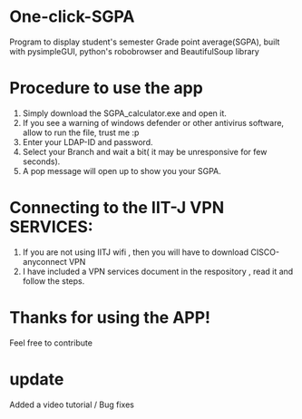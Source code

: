 # One-click-SGPA
Program to display student's semester Grade point average(SGPA), built with pysimpleGUI, python's robobrowser and BeautifulSoup library

# Procedure to use the app 
1. Simply download the SGPA_calculator.exe and open it.
2. If you see a warning of windows defender or other antivirus software, allow to run the file, trust me :p
2. Enter your LDAP-ID and password.
3. Select your Branch and wait a bit( it may be unresponsive for few seconds).
4. A pop message will open up to show you your SGPA.

# Connecting to the IIT-J VPN SERVICES:
1. If you are not using IITJ wifi , then you will have to download CISCO-anyconnect VPN
2. I have included a VPN services document in the respository , read it and follow the steps.

# Thanks for using the APP!
Feel free to contribute

# update
Added a video tutorial /
Bug fixes  
